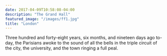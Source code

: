 ```yaml
---
date: 2017-04-09T10:58:08-04:00
description: "The Grand Hall"
featured_image: "/images/ff1.jpg"
title: "London"
---
```


Three hundred and forty-eight years, six months, and nineteen days ago
to-day, the Parisians awoke to the sound of all the bells in the triple
circuit of the city, the university, and the town ringing a full peal.

